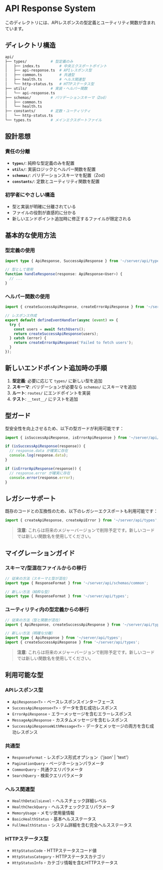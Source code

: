 # API Response System

このディレクトリには、APIレスポンスの型定義とユーティリティ関数が含まれています。

## ディレクトリ構造

```bash
api/
├── types/           # 型定義のみ
│   ├── index.ts         # 中央エクスポートポイント
│   ├── api-response.ts  # APIレスポンス型
│   ├── common.ts        # 共通型
│   ├── health.ts        # ヘルス関連型
│   └── http-status.ts   # HTTPステータス型
├── utils/           # 実装・ヘルパー関数
│   └── api-response.ts
├── schemas/         # バリデーションスキーマ（Zod）
│   ├── common.ts
│   └── health.ts
├── constants/       # 定数・ユーティリティ
│   └── http-status.ts
└── types.ts         # メインエクスポートファイル
```

## 設計思想

### 責任の分離

- **`types/`**: 純粋な型定義のみを配置
- **`utils/`**: 実装ロジックとヘルパー関数を配置
- **`schemas/`**: バリデーションスキーマを配置（Zod）
- **`constants/`**: 定数とユーティリティ関数を配置

### 初学者にやさしい構造

- 型と実装が明確に分離されている
- ファイルの役割が直感的に分かる
- 新しいエンドポイント追加時に修正するファイルが限定される

## 基本的な使用方法

### 型定義の使用

```typescript
import type { ApiResponse, SuccessApiResponse } from '~/server/api/types';

// 型として使用
function handleResponse(response: ApiResponse<User>) {
  // ...
}
```

### ヘルパー関数の使用

```typescript
import { createSuccessApiResponse, createErrorApiResponse } from '~/server/api/types';

// レスポンス作成
export default defineEventHandler(async (event) => {
  try {
    const users = await fetchUsers();
    return createSuccessApiResponse(users);
  } catch (error) {
    return createErrorApiResponse('Failed to fetch users');
  }
});
```

## 新しいエンドポイント追加時の手順

1. **型定義**: 必要に応じて `types/` に新しい型を追加
2. **スキーマ**: バリデーションが必要なら `schemas/` にスキーマを追加
3. **ルート**: `routes/` にエンドポイントを実装
4. **テスト**: `__test__/` にテストを追加

## 型ガード

型安全性を向上させるため、以下の型ガードが利用可能です：

```typescript
import { isSuccessApiResponse, isErrorApiResponse } from '~/server/api/types';

if (isSuccessApiResponse(response)) {
  // response.data が確実に存在
  console.log(response.data);
}

if (isErrorApiResponse(response)) {
  // response.error が確実に存在
  console.error(response.error);
}
```

## レガシーサポート

既存のコードとの互換性のため、以下のレガシーエクスポートも利用可能です：

```typescript
import { createApiResponse, createApiError } from '~/server/api/types';
```

> **注意**: これらは将来のメジャーバージョンで削除予定です。新しいコードでは新しい関数名を使用してください。

## マイグレーションガイド

### スキーマ/型混在ファイルからの移行

```typescript
// 従来の方法（スキーマと型が混在）
import type { ResponseFormat } from '~/server/api/schemas/common';

// 新しい方法（純粋な型）
import type { ResponseFormat } from '~/server/api/types';
```

### ユーティリティ内の型定義からの移行

```typescript
// 従来の方法（型と関数が混在）
import { ApiResponse, createSuccessApiResponse } from '~/server/api/types/api-response';

// 新しい方法（明確な分離）
import type { ApiResponse } from '~/server/api/types';
import { createSuccessApiResponse } from '~/server/api/types';
```

> **注意**: これらは将来のメジャーバージョンで削除予定です。新しいコードでは新しい関数名を使用してください。

## 利用可能な型

### APIレスポンス型

- `ApiResponse<T>` - ベースレスポンスインターフェース
- `SuccessApiResponse<T>` - データを含む成功レスポンス
- `ErrorApiResponse` - エラーメッセージを含むエラーレスポンス
- `MessageApiResponse` - カスタムメッセージを含むレスポンス
- `SuccessApiResponseWithMessage<T>` - データとメッセージの両方を含む成功レスポンス

### 共通型

- `ResponseFormat` - レスポンス形式オプション（'json' | 'text'）
- `PaginationQuery` - ページネーションパラメータ
- `CommonQuery` - 共通クエリパラメータ
- `SearchQuery` - 検索クエリパラメータ

### ヘルス関連型

- `HealthDetailsLevel` - ヘルスチェック詳細レベル
- `HealthCheckQuery` - ヘルスチェッククエリパラメータ
- `MemoryUsage` - メモリ使用量情報
- `BasicHealthStatus` - 基本ヘルスステータス
- `FullHealthStatus` - システム詳細を含む完全ヘルスステータス

### HTTPステータス型

- `HttpStatusCode` - HTTPステータスコード値
- `HttpStatusCategory` - HTTPステータスカテゴリ
- `HttpStatusInfo` - カテゴリ情報を含むHTTPステータス
